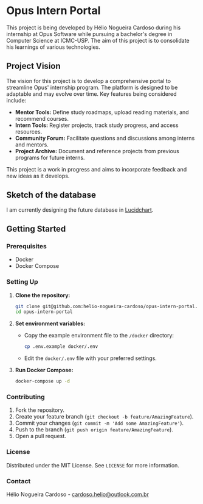 # Opus Intern Portal
This project is being developed by Hélio Nogueira Cardoso during his internship at Opus Software while pursuing a bachelor's degree in Computer Science at ICMC-USP. The aim of this project is to consolidate his learnings of various technologies.

## Project Vision
The vision for this project is to develop a comprehensive portal to streamline Opus' internship program. The platform is designed to be adaptable and may evolve over time. Key features being considered include:

- **Mentor Tools:** Define study roadmaps, upload reading materials, and recommend courses.
- **Intern Tools:** Register projects, track study progress, and access resources.
- **Community Forum:** Facilitate questions and discussions among interns and mentors.
- **Project Archive:** Document and reference projects from previous programs for future interns.

This project is a work in progress and aims to incorporate feedback and new ideas as it develops.
## Sketch of the database
I am currently designing the future database in [Lucidchart](https://lucid.app/lucidchart/e6fad26d-8403-45b3-8f48-21925608ab42/edit?viewport_loc=-520%2C426%2C1632%2C1143%2C0_0&invitationId=inv_c865c481-569b-4030-9105-1c4fe7c72610).

## Getting Started

### Prerequisites
- Docker
- Docker Compose

### Setting Up

1. **Clone the repository:**
    ```sh
    git clone git@github.com:helio-nogueira-cardoso/opus-intern-portal.git
    cd opus-intern-portal
    ```

2. **Set environment variables:**
    - Copy the example environment file to the `/docker` directory:
      ```sh
      cp .env.example docker/.env
      ```
    - Edit the `docker/.env` file with your preferred settings.

3. **Run Docker Compose:**
    ```sh
    docker-compose up -d
    ```

### Contributing

1. Fork the repository.
2. Create your feature branch (`git checkout -b feature/AmazingFeature`).
3. Commit your changes (`git commit -m 'Add some AmazingFeature'`).
4. Push to the branch (`git push origin feature/AmazingFeature`).
5. Open a pull request.

### License

Distributed under the MIT License. See `LICENSE` for more information.

### Contact

Hélio Nogueira Cardoso - [cardoso.helio@outlook.com.br](mailto:cardoso.helio@outlook.com.br)
